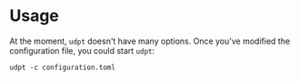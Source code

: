 # Usage
At the moment, `udpt` doesn't have many options. Once you've modified the configuration file, you could start `udpt`:

    udpt -c configuration.toml 